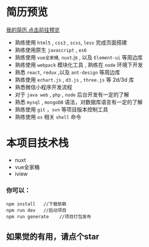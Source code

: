 # 简历预览

[我的简历,点击前往预览](https://HaoChenxin.github.io "前往预览")

* 熟练使用 `html5` , `css3` , `scss`, `less` 完成页面搭建
* 熟练使用原生 `javascript` , `es6`
* 熟练使用 `vue全家桶`, `nuxt`.js , 以及 `Element-ui` 等周边库
* 熟练使用 `webpack` 模块化工具 , 熟练在 `node` 环境下开发
* 熟悉 `react`, `redux` ,以及 `ant-design` 等周边库
* 熟练使用 `echart.js` , `d3.js` , `three.js` 等 2d/3d 库
* 熟悉微信小程序开发流程
* 对于 `java web` , `php` , `node` 后台开发有一定的了解
* 熟悉 `mysql` , `mongoDB` 语法，对数据库语言有一定的了解
* 熟练使用 `git` ，`svn` 等项目版本控制工具
* 熟练使用 `os` 相关 `shell` 命令


# 本项目技术栈
* nuxt
* vue全家桶
* iview


### 你可以：

```
npm install   //下载依赖
npm run dev   //启动项目
npm run generate    //项目打包发布
```


## 如果觉的有用，请点个star
